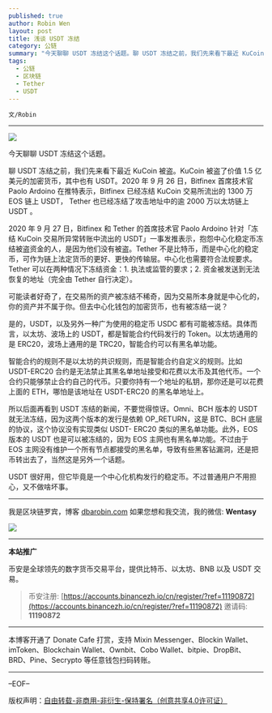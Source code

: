 ```yaml
---
published: true
author: Robin Wen
layout: post
title: 浅谈 USDT 冻结
category: 公链
summary: "今天聊聊 USDT 冻结这个话题。聊 USDT 冻结之前，我们先来看下最近 KuCoin 被盗。KuCoin 被盗了价值 1.5 亿美元的加密货币，其中也有 USDT。2020 年 9 月 26 日，Bitfinex 首席技术官 Paolo Ardoino 在推特表示，Bitfinex 已经冻结 KuCoin 交易所流出的 1300 万 EOS 链上 USDT， Tether 也已经冻结了攻击地址中的逾 2000 万以太坊链上 USDT 。USDT 很好用，但它毕竟是一个中心化机构发行的稳定币。不过普通用户不用担心，又不做啥坏事。"
tags:
  - 公链
  - 区块链
  - Tether
  - USDT
---
```


`文/Robin`

***

![](https://cdn.dbarobin.com/6hf854d.png)

今天聊聊 USDT 冻结这个话题。

聊 USDT 冻结之前，我们先来看下最近 KuCoin 被盗。KuCoin 被盗了价值 1.5 亿美元的加密货币，其中也有 USDT。2020 年 9 月 26 日，Bitfinex 首席技术官 Paolo Ardoino 在推特表示，Bitfinex 已经冻结 KuCoin 交易所流出的 1300 万 EOS 链上 USDT， Tether 也已经冻结了攻击地址中的逾 2000 万以太坊链上 USDT 。

2020 年 9 月 27 日，Bitfinex 和 Tether 的首席技术官 Paolo Ardoino 针对「冻结 KuCoin 交易所异常转账中流出的 USDT」一事发推表示，抱怨中心化稳定币冻结被盗资金的人，是因为他们没有被盗。Tether 不是比特币，而是中心化的稳定币，可作为链上法定货币的更好、更快的传输层。中心化也需要符合法规要求。Tether 可以在两种情况下冻结资金：1. 执法或监管的要求；2. 资金被发送到无法恢复的地址（完全由 Tether 自行决定）。

可能读者好奇了，在交易所的资产被冻结不稀奇，因为交易所本身就是中心化的，你的资产并不属于你。但去中心化钱包的加密货币，也有被冻结一说？

是的，USDT，以及另外一种广为使用的稳定币 USDC 都有可能被冻结。具体而言，以太坊、波场上的 USDT，都是智能合约代码发行的 Token。以太坊通用的是 ERC20，波场上通用的是 TRC20，智能合约可以有黑名单功能。

智能合约的规则不是以太坊的共识规则，而是智能合约自定义的规则。比如 USDT-ERC20 合约是无法禁止其黑名单地址接受和花费以太币及其他代币。一个合约只能够禁止合约自己的代币。只要你持有一个地址的私钥，那你还是可以花费上面的 ETH，哪怕是该地址在 USDT-ERC20 的黑名单地址上。

所以后面再看到 USDT 冻结的新闻，不要觉得惊讶。Omni、BCH 版本的 USDT 就无法冻结，因为这两个版本的发行是依赖 OP_RETURN，这是 BTC、BCH 底层的协议，这个协议没有实现类似 USDT- ERC20 类似的黑名单功能。此外，EOS 版本的 USDT 也是可以被冻结的，因为 EOS 主网也有黑名单功能。不过由于 EOS 主网没有维护一个所有节点都接受的黑名单，导致有些黑客钻漏洞，还是把币转出去了，当然这是另外一个话题。

USDT 很好用，但它毕竟是一个中心化机构发行的稳定币。不过普通用户不用担心，又不做啥坏事。

***

我是区块链罗宾，博客 [dbarobin.com](https://dbarobin.com/)
如果您想和我交流，我的微信: **Wentasy**

![](https://cdn.dbarobin.com/v4yywe2.png)

***

**本站推广**

币安是全球领先的数字货币交易平台，提供比特币、以太坊、BNB 以及 USDT 交易。

> 币安注册: [https://accounts.binancezh.io/cn/register/?ref=11190872](https://accounts.binancezh.io/cn/register/?ref=11190872)
> 邀请码: **11190872**

***

本博客开通了 Donate Cafe 打赏，支持 Mixin Messenger、Blockin Wallet、imToken、Blockchain Wallet、Ownbit、Cobo Wallet、bitpie、DropBit、BRD、Pine、Secrypto 等任意钱包扫码转账。

<center>
    <div class="--donate-button"
         data-button-id="f8b9df0d-af9a-460d-8258-d3f435445075"
    ></div>
</center>

***

–EOF–

版权声明：[自由转载-非商用-非衍生-保持署名（创意共享4.0许可证）](http://creativecommons.org/licenses/by-nc-nd/4.0/deed.zh)